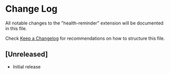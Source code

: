 # Change Log

All notable changes to the "health-reminder" extension will be documented in this file.

Check [Keep a Changelog](http://keepachangelog.com/) for recommendations on how to structure this file.

## [Unreleased]

- Initial release
